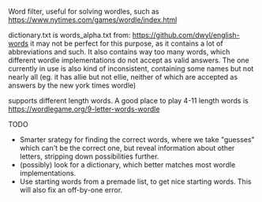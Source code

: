 Word filter, useful for solving wordles, such as https://www.nytimes.com/games/wordle/index.html

dictionary.txt is words_alpha.txt from: https://github.com/dwyl/english-words
it may not be perfect for this purpose, as it contains a lot of abbreviations and such. It also contains way too many words, which different wordle implementations do not accept as valid answers. The one currently in use is also kind of inconsistent, containing some names but not nearly all (eg. it has allie but not ellie, neither of which are accepted as answers by the new york times wordle)

supports different length words. A good place to play 4-11 length words is https://wordlegame.org/9-letter-words-wordle

TODO
- Smarter srategy for finding the correct words, where we take "guesses" which can't be the correct one, but reveal information about other letters, stripping down possibilities further.
- (possibly) look for a dictionary, which better matches most wordle implementations.
- Use starting words from a premade list, to get nice starting words. This will also fix an off-by-one error.
